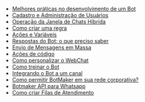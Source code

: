 * [Melhores práticas no desenvolvimento de um Bot](melhores-práticas-no-desenvolvimento-de-um-bot.md)
* [Cadastro e Administração de Usuários](cadastro-e-administração-de-usuários.md)
* [Operação da Janela de Chats Híbrida](operação-da-janela-de-chat-híbrido.md)
* [Como criar uma regra](como-criar-uma-regra.md)
* [Ações e Variáveis](ações-e-variáveis.md)
* [Respostas do Bot: o que preciso saber](respostas-do-bot-o-que-preciso-saber.md)
* [Envio de Mensagens em Massa](envio-de-mensagens-em-massa.md)
* [Ações de código](ações-de-código.md)
* [Como personalizar o WebChat](como-personalizar-o-webChat.md)
* [Como treinar o Bot](como-treinar-o-bot.md)
* [Integrando o Bot a um canal](integrando-o-bot-a-um-canal.md)
* [Como permitir BotMaker em sua rede corporativa?](permitir-botMaker-em-sua-rede-corporativa.md)
* [Botmaker API para Whatsapp](botmaker-api-para-whatsapp.md)
* [Como criar Filas de Atendimento](filas.md)

<!--stackedit_data:
eyJoaXN0b3J5IjpbMTEyNTY5OTczNiwyMTM2OTcwNzYzXX0=
-->
